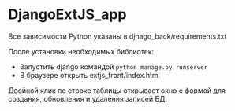 # DjangoExtJS_app

 Все зависимости Python указаны в djnago_back/requirements.txt

 После установки необходимых библиотек:
 * Запустить django командой ```python manage.py runserver```
 * В браузере открыть extjs_front/index.html

 Двойной клик по строке таблицы открывает окно с формой для создания, обновления и удаления записей БД.